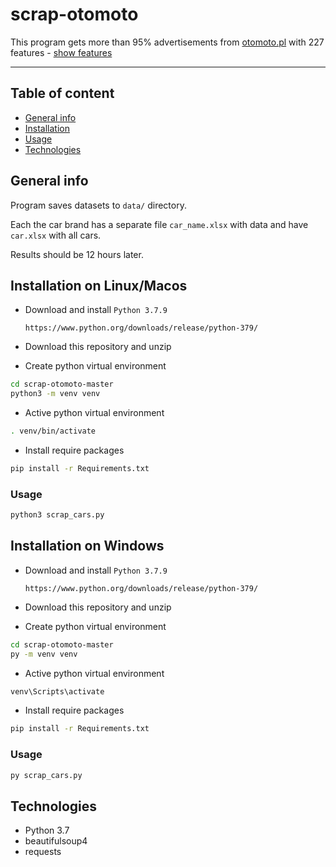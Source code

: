 # scrap-otomoto

This program gets more than 95% advertisements from [otomoto.pl](https://otomoto.pl) with 227 features - [show features](feats.txt)

---

## Table of content
* [General info](#General-info)
* [Installation](#Installation)
* [Usage](#Usage)
* [Technologies](#technologies)

## General info

Program saves datasets to ```data/``` directory.

Each the car brand has a separate file ```car_name.xlsx``` with data and have ```car.xlsx``` with all cars.

Results should be 12 hours later.



## Installation on Linux/Macos

* Download and install `Python 3.7.9`

    ```
    https://www.python.org/downloads/release/python-379/
    ```
* Download this repository and unzip


* Create python virtual environment

```bash
cd scrap-otomoto-master
python3 -m venv venv
```

* Active python virtual environment

```bash
. venv/bin/activate
```

* Install require packages

```bash
pip install -r Requirements.txt
```

### Usage

```bash
python3 scrap_cars.py
```

## Installation on Windows

* Download and install `Python 3.7.9`

    ```
    https://www.python.org/downloads/release/python-379/
    ```
* Download this repository and unzip


* Create python virtual environment

```bash
cd scrap-otomoto-master
py -m venv venv
```

* Active python virtual environment

```bash
venv\Scripts\activate
```

* Install require packages

```bash
pip install -r Requirements.txt
```

### Usage

```bash
py scrap_cars.py
```

## Technologies
- Python 3.7
- beautifulsoup4
- requests
